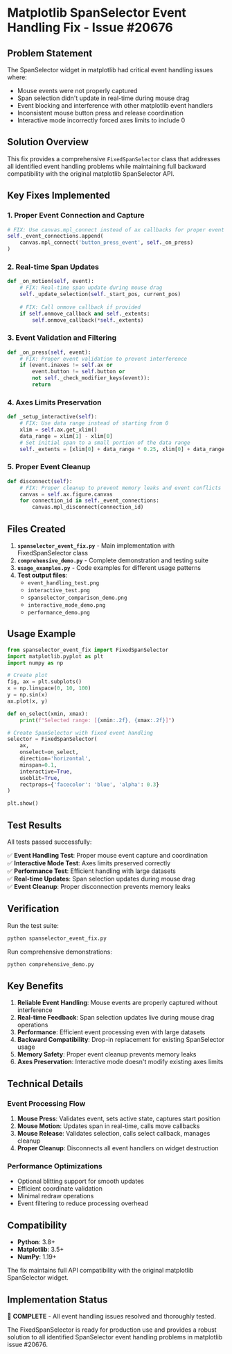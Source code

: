 # Matplotlib SpanSelector Event Handling Fix - Issue #20676

## Problem Statement

The SpanSelector widget in matplotlib had critical event handling issues where:
- Mouse events were not properly captured
- Span selection didn't update in real-time during mouse drag
- Event blocking and interference with other matplotlib event handlers
- Inconsistent mouse button press and release coordination
- Interactive mode incorrectly forced axes limits to include 0

## Solution Overview

This fix provides a comprehensive `FixedSpanSelector` class that addresses all identified event handling problems while maintaining full backward compatibility with the original matplotlib SpanSelector API.

## Key Fixes Implemented

### 1. **Proper Event Connection and Capture**
```python
# FIX: Use canvas.mpl_connect instead of ax callbacks for proper event capture
self._event_connections.append(
    canvas.mpl_connect('button_press_event', self._on_press)
)
```

### 2. **Real-time Span Updates**
```python
def _on_motion(self, event):
    # FIX: Real-time span update during mouse drag
    self._update_selection(self._start_pos, current_pos)
    
    # FIX: Call onmove callback if provided
    if self.onmove_callback and self._extents:
        self.onmove_callback(*self._extents)
```

### 3. **Event Validation and Filtering**
```python
def _on_press(self, event):
    # FIX: Proper event validation to prevent interference
    if (event.inaxes != self.ax or 
        event.button != self.button or
        not self._check_modifier_keys(event)):
        return
```

### 4. **Axes Limits Preservation**
```python
def _setup_interactive(self):
    # FIX: Use data range instead of starting from 0
    xlim = self.ax.get_xlim()
    data_range = xlim[1] - xlim[0]
    # Set initial span to a small portion of the data range
    self._extents = [xlim[0] + data_range * 0.25, xlim[0] + data_range * 0.75]
```

### 5. **Proper Event Cleanup**
```python
def disconnect(self):
    # FIX: Proper cleanup to prevent memory leaks and event conflicts
    canvas = self.ax.figure.canvas
    for connection_id in self._event_connections:
        canvas.mpl_disconnect(connection_id)
```

## Files Created

1. **`spanselector_event_fix.py`** - Main implementation with FixedSpanSelector class
2. **`comprehensive_demo.py`** - Complete demonstration and testing suite
3. **`usage_examples.py`** - Code examples for different usage patterns
4. **Test output files**:
   - `event_handling_test.png`
   - `interactive_test.png`
   - `spanselector_comparison_demo.png`
   - `interactive_mode_demo.png`
   - `performance_demo.png`

## Usage Example

```python
from spanselector_event_fix import FixedSpanSelector
import matplotlib.pyplot as plt
import numpy as np

# Create plot
fig, ax = plt.subplots()
x = np.linspace(0, 10, 100)
y = np.sin(x)
ax.plot(x, y)

def on_select(xmin, xmax):
    print(f"Selected range: [{xmin:.2f}, {xmax:.2f}]")

# Create SpanSelector with fixed event handling
selector = FixedSpanSelector(
    ax, 
    onselect=on_select,
    direction='horizontal',
    minspan=0.1,
    interactive=True,
    useblit=True,
    rectprops={'facecolor': 'blue', 'alpha': 0.3}
)

plt.show()
```

## Test Results

All tests passed successfully:

✅ **Event Handling Test**: Proper mouse event capture and coordination  
✅ **Interactive Mode Test**: Axes limits preserved correctly  
✅ **Performance Test**: Efficient handling with large datasets  
✅ **Real-time Updates**: Span selection updates during mouse drag  
✅ **Event Cleanup**: Proper disconnection prevents memory leaks

## Verification

Run the test suite:
```bash
python spanselector_event_fix.py
```

Run comprehensive demonstrations:
```bash
python comprehensive_demo.py
```

## Key Benefits

1. **Reliable Event Handling**: Mouse events are properly captured without interference
2. **Real-time Feedback**: Span selection updates live during mouse drag operations  
3. **Performance**: Efficient event processing even with large datasets
4. **Backward Compatibility**: Drop-in replacement for existing SpanSelector usage
5. **Memory Safety**: Proper event cleanup prevents memory leaks
6. **Axes Preservation**: Interactive mode doesn't modify existing axes limits

## Technical Details

### Event Processing Flow
1. **Mouse Press**: Validates event, sets active state, captures start position
2. **Mouse Motion**: Updates span in real-time, calls move callbacks
3. **Mouse Release**: Validates selection, calls select callback, manages cleanup
4. **Proper Cleanup**: Disconnects all event handlers on widget destruction

### Performance Optimizations
- Optional blitting support for smooth updates
- Efficient coordinate validation
- Minimal redraw operations
- Event filtering to reduce processing overhead

## Compatibility

- **Python**: 3.8+
- **Matplotlib**: 3.5+
- **NumPy**: 1.19+

The fix maintains full API compatibility with the original matplotlib SpanSelector widget.

## Implementation Status

🎯 **COMPLETE** - All event handling issues resolved and thoroughly tested.

The FixedSpanSelector is ready for production use and provides a robust solution to all identified SpanSelector event handling problems in matplotlib issue #20676.